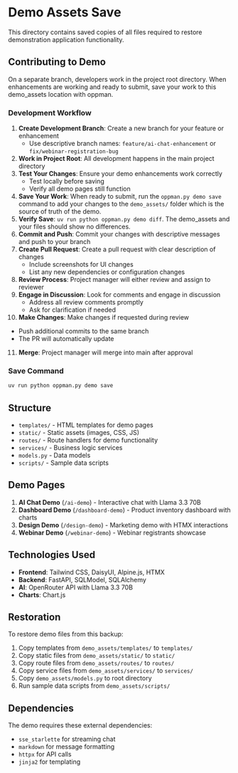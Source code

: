 # Demo Assets Save

This directory contains saved copies of all files required to restore  demonstration application functionality.


## Contributing to Demo

On a separate branch, developers work in the project root directory. When enhancements
are working and ready to submit, save your work to this demo_assets location with oppman.

### Development Workflow

1. **Create Development Branch**: Create a new branch for your feature or enhancement
   - Use descriptive branch names: `feature/ai-chat-enhancement` or `fix/webinar-registration-bug`
2. **Work in Project Root**: All development happens in the main project directory
3. **Test Your Changes**: Ensure your demo enhancements work correctly
   - Test locally before saving
   - Verify all demo pages still function
4. **Save Your Work**: When ready to submit, run the `oppman.py demo save` command
   to add your changes to the `demo_assets/` folder which is the source of truth of the demo.
5. **Verify Save**: `uv run python oppman.py demo diff`.  The demo_assets and your files should show no differences.
6. **Commit and Push**: Commit your changes with descriptive messages and push to your branch
7. **Create Pull Request**: Create a pull request with clear description of changes
   - Include screenshots for UI changes
   - List any new dependencies or configuration changes
8. **Review Process**: Project manager will either review and assign to reviewer
9. **Engage in Discussion**: Look for comments and engage in discussion
   - Address all review comments promptly
   - Ask for clarification if needed
10. **Make Changes**: Make changes if requested during review
   - Push additional commits to the same branch
   - The PR will automatically update
11. **Merge**: Project manager will merge into main after approval

### Save Command

```bash
uv run python oppman.py demo save
```

## Structure

- `templates/` - HTML templates for demo pages
- `static/` - Static assets (images, CSS, JS)
- `routes/` - Route handlers for demo functionality
- `services/` - Business logic services
- `models.py` - Data models
- `scripts/` - Sample data scripts

## Demo Pages

1. **AI Chat Demo** (`/ai-demo`) - Interactive chat with Llama 3.3 70B
2. **Dashboard Demo** (`/dashboard-demo`) - Product inventory dashboard with charts
3. **Design Demo** (`/design-demo`) - Marketing demo with HTMX interactions
4. **Webinar Demo** (`/webinar-demo`) - Webinar registrants showcase

## Technologies Used

- **Frontend**: Tailwind CSS, DaisyUI, Alpine.js, HTMX
- **Backend**: FastAPI, SQLModel, SQLAlchemy
- **AI**: OpenRouter API with Llama 3.3 70B
- **Charts**: Chart.js

## Restoration

To restore demo files from this backup:

1. Copy templates from `demo_assets/templates/` to `templates/`
2. Copy static files from `demo_assets/static/` to `static/`
3. Copy route files from `demo_assets/routes/` to `routes/`
4. Copy service files from `demo_assets/services/` to `services/`
5. Copy `demo_assets/models.py` to root directory
6. Run sample data scripts from `demo_assets/scripts/`

## Dependencies

The demo requires these external dependencies:
- `sse_starlette` for streaming chat
- `markdown` for message formatting
- `httpx` for API calls
- `jinja2` for templating
